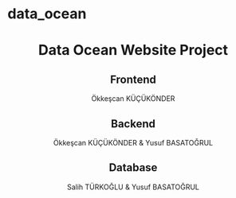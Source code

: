 # data_ocean
 <h1 align="center"> Data Ocean Website Project </h1>
<h2 align="center" > Frontend </h2>
<p align="center"> Ökkeşcan KÜÇÜKÖNDER </p>

<h2 align="center" color="#3A8891"> Backend </h2>
<p align="center"> Ökkeşcan KÜÇÜKÖNDER  &  Yusuf BASATOĞRUL</p>

<h2 align="center" color="#3A8891"> Database </h2>
<p align="center"> Salih TÜRKOĞLU & Yusuf BASATOĞRUL </p>

